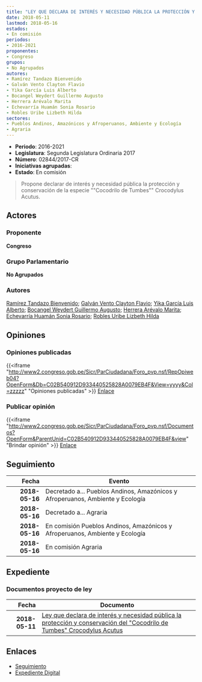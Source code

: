 ```yaml
---
title: "LEY QUE DECLARA DE INTERÉS Y NECESIDAD PÚBLICA LA PROTECCIÓN Y CONSERVACIÓN DEL 'COCODRILO DE TUMBES' CROCODYLUS ACUTUS"
date: 2018-05-11
lastmod: 2018-05-16
estados:
- En comisión
periodos:
- 2016-2021
proponentes:
- Congreso
grupos:
- No Agrupados
autores:
- Ramírez Tandazo Bienvenido
- Galván Vento Clayton Flavio
- Yika García Luis Alberto
- Bocangel Weydert Guillermo Augusto
- Herrera Arévalo Marita
- Echevarría Huamán Sonia Rosario
- Robles Uribe Lizbeth Hilda
sectores:
- Pueblos Andinos, Amazónicos y Afroperuanos, Ambiente y Ecología
- Agraria
---
```

- **Periodo**: 2016-2021
- **Legislatura**: Segunda Legislatura Ordinaria 2017
- **Número**: 02844/2017-CR
- **Iniciativas agrupadas**: 
- **Estado**: En comisión

> Propone declarar de interés y necesidad pública la protección y conservación de la especie ""Cocodrilo de Tumbes"" Crocodylus Acutus.


## Actores

### Proponente

**Congreso**

### Grupo Parlamentario

**No Agrupados**

### Autores

[Ramírez Tandazo Bienvenido](mailto:mailto:bramirez@congreso.gob.pe); [Galván Vento Clayton Flavio](mailto:mailto:cgalvan@congreso.gob.pe); [Yika García Luis Alberto](mailto:mailto:lyika@congreso.gob.pe); [Bocangel Weydert Guillermo Augusto](mailto:mailto:gbocangel@congreso.gob.pe); [Herrera Arévalo Marita](mailto:mailto:mherrera@congreso.gob.pe); [Echevarría Huamán Sonia Rosario](mailto:mailto:sechevarria@congreso.gob.pe); [Robles Uribe Lizbeth Hilda](mailto:mailto:lroblesu@congreso.gob.pe)

## Opiniones

### Opiniones publicadas

{{<iframe "http://www2.congreso.gob.pe/Sicr/ParCiudadana/Foro_pvp.nsf/RepOpiweb04?OpenForm&Db=C02B540912D933440525828A0079EB4F&View=yyyy&Col=zzzzz" "Opiniones publicadas" >}}
[Enlace](http://www2.congreso.gob.pe/Sicr/ParCiudadana/Foro_pvp.nsf/RepOpiweb04?OpenForm&Db=C02B540912D933440525828A0079EB4F&View=yyyy&Col=zzzzz)

### Publicar opinión

{{<iframe "http://www2.congreso.gob.pe/Sicr/ParCiudadana/Foro_pvp.nsf/Documentos?OpenForm&ParentUnid=C02B540912D933440525828A0079EB4F&view" "Brindar opinión" >}}
[Enlace](http://www2.congreso.gob.pe/Sicr/ParCiudadana/Foro_pvp.nsf/Documentos?OpenForm&ParentUnid=C02B540912D933440525828A0079EB4F&view)


## Seguimiento

| Fecha | Evento |
|------:|--------|
| **2018-05-16** | Decretado a... Pueblos Andinos, Amazónicos y Afroperuanos, Ambiente y Ecología |
| **2018-05-16** | Decretado a... Agraria |
| **2018-05-16** | En comisión Pueblos Andinos, Amazónicos y Afroperuanos, Ambiente y Ecología |
| **2018-05-16** | En comisión Agraria |

## Expediente

### Documentos proyecto de ley

| Fecha | Documento |
|------:|-----------|
| **2018-05-11** | [Ley que declara de interés y necesidad pública la protección y conservación del "Cocodrilo de Tumbes" Crocodylus Acutus](http://www.leyes.congreso.gob.pe/Documentos/2016_2021/Proyectos_de_Ley_y_de_Resoluciones_Legislativas/PL0284420180511..pdf) |

## Enlaces

- [Seguimiento](http://www2.congreso.gob.pe/Sicr/TraDocEstProc/CLProLey2016.nsf/f7fff46988ca05b1052578e100829cc7/385a18af6e14609a0525828a005d9330?OpenDocument)
- [Expediente Digital](http://www2.congreso.gob.pe/Sicr/TraDocEstProc/CLProLey2016.nsf/f7fff46988ca05b1052578e100829cc7/385a18af6e14609a0525828a005d9330?OpenDocument&Click=05257FB7005EB655.eb71d0cf91d8294e05256cdf006b5706/$Body/0.1C6C)

